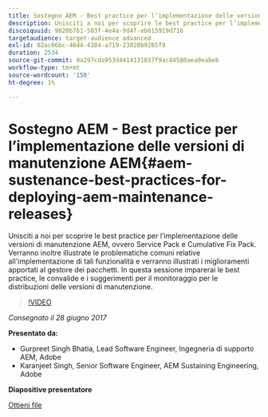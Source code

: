 ```yaml
---
title: Sostegno AEM - Best practice per l’implementazione delle versioni di manutenzione AEM
description: Unisciti a noi per scoprire le best practice per l’implementazione delle versioni di manutenzione AEM, ovvero Service Pack e Cumulative Fix Pack. Verranno inoltre illustrate le problematiche comuni relative all'implementazione di tali funzionalità e verranno illustrati i miglioramenti apportati al gestore dei pacchetti. In questa sessione imparerai le best practice, le convalide e i suggerimenti per il monitoraggio per le distribuzioni delle versioni di manutenzione.
discoiquuid: 9020b761-503f-4e4a-9d4f-eb615919d716
targetaudience: target-audience advanced
exl-id: 02ac66bc-46d4-4384-a719-23020b9285f9
duration: 2534
source-git-commit: 9a297cda953d4414131657f9ac84580aea0eabeb
workflow-type: tm+mt
source-wordcount: '150'
ht-degree: 1%

---
```


# Sostegno AEM - Best practice per l’implementazione delle versioni di manutenzione AEM{#aem-sustenance-best-practices-for-deploying-aem-maintenance-releases}

Unisciti a noi per scoprire le best practice per l’implementazione delle versioni di manutenzione AEM, ovvero Service Pack e Cumulative Fix Pack. Verranno inoltre illustrate le problematiche comuni relative all&#39;implementazione di tali funzionalità e verranno illustrati i miglioramenti apportati al gestore dei pacchetti. In questa sessione imparerai le best practice, le convalide e i suggerimenti per il monitoraggio per le distribuzioni delle versioni di manutenzione.

>[!VIDEO](https://video.tv.adobe.com/v/18982/?quality=9)

*Consegnato il 28 giugno 2017*

**Presentato da:**

* Gurpreet Singh Bhatia, Lead Software Engineer, Ingegneria di supporto AEM, Adobe
* Karanjeet Singh, Senior Software Engineer, AEM Sustaining Engineering, Adobe

**Diapositive presentatore**

[Ottieni file](assets/aem-sustenance-best-practices-gems.pdf)
<!--
[Get back to the Overview](https://helpx.adobe.com/experience-manager/kt/eseminars/gems/aem-index.html)
-->

